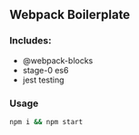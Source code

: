 ## Webpack Boilerplate
### Includes:
 - @webpack-blocks
 - stage-0 es6
 - jest testing

### Usage
```sh
npm i && npm start
```
